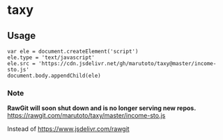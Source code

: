 # taxy

## Usage
```
var ele = document.createElement('script')
ele.type = 'text/javascript'
ele.src = 'https://cdn.jsdelivr.net/gh/marutoto/taxy@master/income-sto.js'
document.body.appendChild(ele)
```

### Note
**RawGit will soon shut down and is no longer serving new repos.**
https://rawgit.com/marutoto/taxy/master/income-sto.js

Instead of
https://www.jsdelivr.com/rawgit
